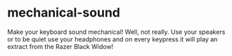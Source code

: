 mechanical-sound
================

Make your keyboard sound mechanical! Well, not really. Use your speakers or to be quiet use your headphones and on every keypress it will play an extract from the Razer Black Widow!
